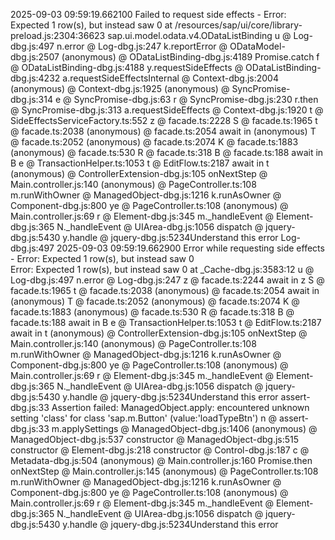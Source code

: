 2025-09-03 09:59:19.662100 Failed to request side effects - Error: Expected 1 row(s), but instead saw 0
    at /resources/sap/ui/core/library-preload.js:2304:36623 sap.ui.model.odata.v4.ODataListBinding
u @ Log-dbg.js:497
n.error @ Log-dbg.js:247
k.reportError @ ODataModel-dbg.js:2507
(anonymous) @ ODataListBinding-dbg.js:4189
Promise.catch
f @ ODataListBinding-dbg.js:4188
y.requestSideEffects @ ODataListBinding-dbg.js:4232
a.requestSideEffectsInternal @ Context-dbg.js:2004
(anonymous) @ Context-dbg.js:1925
(anonymous) @ SyncPromise-dbg.js:314
e @ SyncPromise-dbg.js:63
r @ SyncPromise-dbg.js:230
r.then @ SyncPromise-dbg.js:313
a.requestSideEffects @ Context-dbg.js:1920
t @ SideEffectsServiceFactory.ts:552
z @ facade.ts:2228
S @ facade.ts:1965
t @ facade.ts:2038
(anonymous) @ facade.ts:2054
await in (anonymous)
T @ facade.ts:2052
(anonymous) @ facade.ts:2074
K @ facade.ts:1883
(anonymous) @ facade.ts:530
R @ facade.ts:318
B @ facade.ts:188
await in B
e @ TransactionHelper.ts:1053
t @ EditFlow.ts:2187
await in t
(anonymous) @ ControllerExtension-dbg.js:105
onNextStep @ Main.controller.js:140
(anonymous) @ PageController.ts:108
m.runWithOwner @ ManagedObject-dbg.js:1216
k.runAsOwner @ Component-dbg.js:800
ye @ PageController.ts:108
(anonymous) @ Main.controller.js:69
r @ Element-dbg.js:345
m._handleEvent @ Element-dbg.js:365
N._handleEvent @ UIArea-dbg.js:1056
dispatch @ jquery-dbg.js:5430
y.handle @ jquery-dbg.js:5234Understand this error
Log-dbg.js:497 2025-09-03 09:59:19.662900 Error while requesting side effects - Error: Expected 1 row(s), but instead saw 0  
 Error: Expected 1 row(s), but instead saw 0
    at _Cache-dbg.js:3583:12
u @ Log-dbg.js:497
n.error @ Log-dbg.js:247
z @ facade.ts:2244
await in z
S @ facade.ts:1965
t @ facade.ts:2038
(anonymous) @ facade.ts:2054
await in (anonymous)
T @ facade.ts:2052
(anonymous) @ facade.ts:2074
K @ facade.ts:1883
(anonymous) @ facade.ts:530
R @ facade.ts:318
B @ facade.ts:188
await in B
e @ TransactionHelper.ts:1053
t @ EditFlow.ts:2187
await in t
(anonymous) @ ControllerExtension-dbg.js:105
onNextStep @ Main.controller.js:140
(anonymous) @ PageController.ts:108
m.runWithOwner @ ManagedObject-dbg.js:1216
k.runAsOwner @ Component-dbg.js:800
ye @ PageController.ts:108
(anonymous) @ Main.controller.js:69
r @ Element-dbg.js:345
m._handleEvent @ Element-dbg.js:365
N._handleEvent @ UIArea-dbg.js:1056
dispatch @ jquery-dbg.js:5430
y.handle @ jquery-dbg.js:5234Understand this error
assert-dbg.js:33 Assertion failed: ManagedObject.apply: encountered unknown setting 'class' for class 'sap.m.Button' (value:'loadTypeBtn')
n @ assert-dbg.js:33
m.applySettings @ ManagedObject-dbg.js:1406
(anonymous) @ ManagedObject-dbg.js:537
constructor @ ManagedObject-dbg.js:515
constructor @ Element-dbg.js:218
constructor @ Control-dbg.js:187
c @ Metadata-dbg.js:504
(anonymous) @ Main.controller.js:160
Promise.then
onNextStep @ Main.controller.js:145
(anonymous) @ PageController.ts:108
m.runWithOwner @ ManagedObject-dbg.js:1216
k.runAsOwner @ Component-dbg.js:800
ye @ PageController.ts:108
(anonymous) @ Main.controller.js:69
r @ Element-dbg.js:345
m._handleEvent @ Element-dbg.js:365
N._handleEvent @ UIArea-dbg.js:1056
dispatch @ jquery-dbg.js:5430
y.handle @ jquery-dbg.js:5234Understand this error
